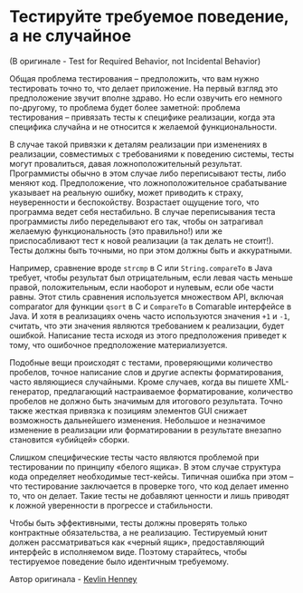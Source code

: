 # Тестируйте требуемое поведение, а не случайное
(В оригинале - Test for Required Behavior, not Incidental Behavior)

Общая проблема тестирования – предположить, что вам нужно тестировать точно то, что делает приложение. На первый взгляд это предположение звучит вполне здраво. Но если озвучить его немного по-другому, то проблема будет более заметной: проблема тестирования – привязать тесты к специфике реализации, когда эта специфика случайна и не относится к желаемой функциональности.

В случае такой привязки к деталям реализации при изменениях в реализации, совместимых с требованиями к поведению системы, тесты могут провалиться, давая ложноположительный результат. Программисты обычно в этом случае либо переписывают тесты, либо меняют код. Предположение, что ложноположительное срабатывание указывает на реальную ошибку, может приводить к страху, неуверенности и беспокойству. Возрастает ощущение того, что программа ведет себя нестабильно. В случае переписывания теста программисты либо переделывают его так, чтобы он затрагивал желаемую функциональность (это правильно!) или же приспосабливают тест к новой реализации (а так делать не стоит!). Тесты должны быть точными, но при этом должны быть и аккуратными.

Например, сравнение вроде `strcmp` в С или `String.compareTo` в Java требует, чтобы результат был отрицательным, если левая часть меньше правой, положительным, если наоборот и нулевым, если обе части равны. Этот стиль сравнения используется множеством API, включая comparator для функции `qsort` в С и `CompareTo` в Comarable интерфейсе в Java. И хотя в реализациях очень часто используются значения `+1` и `-1`, считать, что эти значения являются требованием к реализации, будет ошибкой. Написание теста исходя из этого предположения приведет к тому, что ошибочное предположение материализуется.

Подобные вещи происходят с тестами, проверяющими количество пробелов, точное написание слов и другие аспекты форматирования, часто являющиеся случайными. Кроме случаев, когда вы пишете XML-генератор, предлагающий настраиваемое форматирование, количество пробелов не должно быть значимым для итогового результата. Точно также жесткая привязка к позициям элементов GUI снижает возможность дальнейшего изменения. Небольшое и незначимое изменение в реализации или форматировании в результате внезапно становится «убийцей» сборки.

Слишком специфические тесты часто являются проблемой при тестировании по принципу «белого ящика». В этом случае структура кода определяет необходимые тест-кейсы. Типичная ошибка при этом – что тестирование заключается в проверке того, что код делает именно то, что он делает. Такие тесты не добавляют ценности и лишь приводят к ложной уверенности в прогрессе и стабильности.

Чтобы быть эффективными, тесты должны проверять только контрактные обязательства, а не реализацию. Тестируемый юнит должен рассматриваться как «черный ящик», предоставляющий интерфейс в исполняемом виде. Поэтому старайтесь, чтобы тестируемое поведение было идентичным требуемому.

Автор оригинала - [Kevlin Henney](http://programmer.97things.oreilly.com/wiki/index.php/Kevlin_Henney)